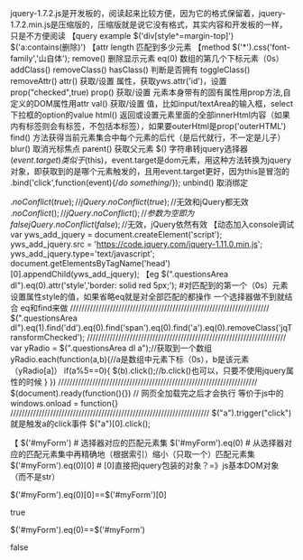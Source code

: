 jquery-1.7.2.js是开发板的，阅读起来比较方便，因为它的格式保留着，jquery-1.7.2.min.js是压缩版的，压缩版就是说它没有格式，其实内容和开发板的一样，只是不方便阅读
【query example
$('div[style^=margin-top]')
$('a:contains(删除)')
【attr
length			匹配到多少元素
【method
$('*').css('font-family','山自体');
remove()		删除显示元素
eq(0)			数组的第几个下标元素（0s）
addClass()
removeClass()
hasClass()		判断是否拥有
toggleClass()
removeAttr()
attr()			获取/设置 属性，获取yws.attr('id')，设置prop("checked",true)
prop()			获取/设置 元素本身带有的固有属性用prop方法,自定义的DOM属性用attr
val()			获取/设置 值，比如input/textArea的输入框，select下拉框的option的value
html()			返回或设置元素里面的全部innerHtml内容（如果内有标签则会有标签，不包括本标签），如果要outerHtml是prop('outerHTML')
find()			方法获得当前元素集合中每个元素的后代（是后代就行，不一定是儿子）
blur()			取消光标焦点
parent()                获取父元素
$(<str>)		字符串转jquery选择器
$(event.target)         类似于$(this)，event.target是dom元素，用这种方法转换为jquery对象，即获取到的是哪个元素触发的，且用event.target更好，因为this是冒泡的
.bind('click',function(event){/*do something*/}); 
unbind()                取消绑定

$.noConflict(true);//jQuery.noConflict(true);//$无效和jQuery都无效
$.noConflict();//jQuery.noConflict();//参数为空即为false
jQuery.noConflict(false);//$无效，jQuery依然有效
【动态加入console调试
var yws_add_jquery = document.createElement('script');
yws_add_jquery.src = 'https://code.jquery.com/jquery-1.11.0.min.js';
yws_add_jquery.type='text/javascript';
document.getElementsByTagName('head')[0].appendChild(yws_add_jquery);
【eg
$(".questionsArea dl").eq(0).attr('style','border: solid red 5px;');
#对匹配到的第一个（0s）元素 设置属性style的值，如果省略eq就是对全部匹配的都操作
一个选择器做不到就结合 eq和find来做
//////////////////////////////////////////////////////////////////////
$(".questionsArea dl").eq(1).find('dd').eq(0).find('span').eq(0).find('a').eq(0).removeClass('jqTransformChecked');
//////////////////////////////////////////////////////////////////////
var yRadio = $(".questionsArea dl a");//获取到一个数组
yRadio.each(function(a,b){//a是数组中元素下标（0s），b是该元素（yRadio[a]）
	if(a%5==0){
		$(b).click();//b.click()也可以，只要不使用jquery属性的时候
	}
})
//////////////////////////////////////////////////////////////////////
$(document).ready(function(){}) // 网页全加载完之后才会执行
等价于js中的
windows.onload = function{}
//////////////////////////////////////////////////////////////////////
$("a").trigger("click")就是触发a的click事件
$("a")[0].click();

【
$('#myForm')	    # 选择器对应的匹配元素集
$('#myForm').eq(0)  # 从选择器对应的匹配元素集中再精确地（根据索引）缩小（只取一个）匹配元素集
$('#myForm').eq(0)[0] # [0]直接把jquery包装的对象？=》js基本DOM对象（而不是str）

$('#myForm').eq(0)[0]==$('#myForm')[0]

true

$('#myForm').eq(0)==$('#myForm')

false









